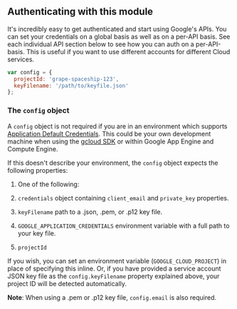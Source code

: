 ## Authenticating with this module

It's incredibly easy to get authenticated and start using Google's APIs. You can set your credentials on a global basis as well as on a per-API basis. See each individual API section below to see how you can auth on a per-API-basis. This is useful if you want to use different accounts for different Cloud services.

```js
var config = {
  projectId: 'grape-spaceship-123',
  keyFilename: '/path/to/keyfile.json'
};
```

### The `config` object

A `config` object is not required if you are in an environment which supports [Application Default Credentials](https://developers.google.com/identity/protocols/application-default-credentials). This could be your own development machine when using the [gcloud SDK](https://cloud.google.com/sdk) or within Google App Engine and Compute Engine.

If this doesn't describe your environment, the `config` object expects the following properties:

1. One of the following:
  1. `credentials` object containing `client_email` and `private_key` properties.
  2. `keyFilename` path to a .json, .pem, or .p12 key file.
  3. `GOOGLE_APPLICATION_CREDENTIALS` environment variable with a full path to your key file.

2. `projectId`

  If you wish, you can set an environment variable (`GOOGLE_CLOUD_PROJECT`) in place of specifying this inline. Or, if you have provided a service account JSON key file as the `config.keyFilename` property explained above, your project ID will be detected automatically.

**Note**: When using a .pem or .p12 key file, `config.email` is also required.


[dev-console]: https://console.developers.google.com/project
[gce-how-to]: https://cloud.google.com/compute/docs/authentication#using
